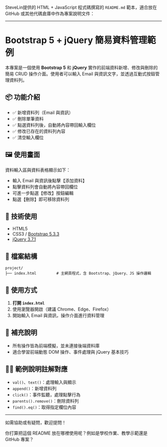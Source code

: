 SteveLin提供的 HTML + JavaScript 程式碼撰寫的 `README.md` 範本，適合放在 GitHub 或其他代碼倉庫中作為專案說明文件：

---

# Bootstrap 5 + jQuery 簡易資料管理範例

本專案是一個使用 **Bootstrap 5** 和 **jQuery** 實作的前端資料新增、修改與刪除的簡易 CRUD 操作介面。使用者可以輸入 Email 與資訊文字，並透過互動式按鈕管理資料列。

## 📦 功能介紹

* ✅ 新增資料列（Email 與資訊）
* ✅ 刪除單筆資料
* ✅ 點選資料列後，自動將內容帶回輸入欄位
* ✅ 修改已存在的資料列內容
* ✅ 清空輸入欄位

## 🖼️ 使用畫面

資料輸入區與資料表格顯示如下：

* 輸入 Email 與資訊後點擊【添加資料】
* 點擊資料列會自動將內容帶回欄位
* 可進一步點選【修改】按鈕編輯
* 點選【刪除】即可移除資料列

## 🔧 技術使用

* HTML5
* CSS3 / [Bootstrap 5.3.3](https://getbootstrap.com/)
* [jQuery 3.7.1](https://jquery.com/)

## 📂 檔案結構

```
project/
├── index.html         # 主網頁程式，含 Bootstrap、jQuery、JS 操作邏輯
```

## 🚀 使用方式

1. **打開 `index.html`**
2. 使用瀏覽器開啟（建議 Chrome、Edge、Firefox）
3. 開始輸入 Email 與資訊，操作介面進行資料管理

## 📌 補充說明

* 所有操作皆為前端模擬，並未連接後端資料庫
* 適合學習前端動態 DOM 操作、事件處理與 jQuery 基本技巧

## 🧑‍💻 範例說明註解對應

* `val()`、`text()`：處理輸入與顯示
* `append()`：新增資料列
* `click()`：事件監聽，處理點擊行為
* `parents().remove()`：刪除資料列
* `find().eq()`：取得指定欄位內容

---

如需協助或有疑問，歡迎提問！

你打算把這個 README 放在哪裡使用呢？例如是學校作業、教學示範還是 GitHub 專案？
